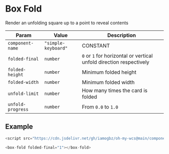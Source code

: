# Box Fold

Render an unfolding square up to a point to reveal contents

| Param             | Value               | Description                                                         |
| ----------------- | ------------------- | ------------------------------------------------------------------- |
| `component-name`  | `"simple-keyboard"` | CONSTANT                                                            |
| `folded-final`    | `number`            | `0` or `1` for horizontal or vertical unfold direction respectively |
| `folded-height`   | `number`            | Minimum folded height                                               |
| `folded-width`    | `number`            | Minimum folded width                                                |
| `unfold-limit`    | `number`            | How many times the card is folded                                   |
| `unfold-progress` | `number`            | From `0.0` to `1.0`                                                 |

## Example

```js
<script src="https://cdn.jsdelivr.net/gh/iamogbz/oh-my-wcs@main/components/box-fold.js"></script>

<box-fold folded-final="1"></box-fold>
```

